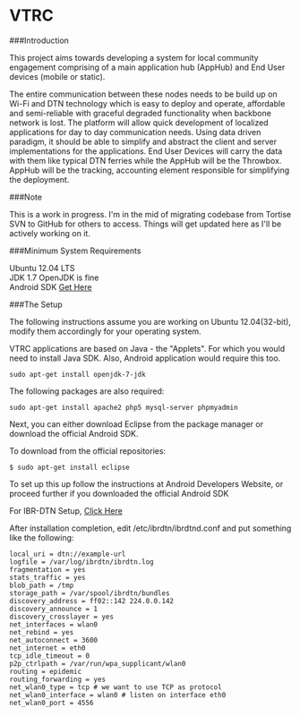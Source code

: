 # VTRC

###Introduction

This project aims towards developing a system for local community engagement comprising of a main application hub (AppHub) and End User devices (mobile or static). 

The entire communication between these nodes needs to be build up on Wi-Fi and DTN technology which is easy to deploy and operate, affordable and semi-reliable with graceful degraded functionality when backbone network is lost. The platform will allow quick development of localized applications for day to day communication needs. Using data driven paradigm, it should be able to simplify and abstract the client and server implementations for the applications. End User Devices will carry the data with them like typical DTN ferries while the AppHub will be the Throwbox. AppHub will be the tracking, accounting element responsible for simplifying the deployment.

###Note

This is a work in progress. I'm in the mid of migrating codebase from Tortise SVN to GitHub for others to access. 
Things will get updated here as I'll be actively working on it. 

###Minimum System Requirements

Ubuntu 12.04 LTS  
JDK 1.7 OpenJDK is fine  
Android SDK [Get Here](https://developer.android.com/sdk/index.html)

###The Setup  

The following instructions assume you are working on Ubuntu 12.04(32-bit), modify them accordingly for your operating system.

VTRC applications are based on Java - the "Applets". For which you would need to install Java SDK. Also, Android application would require this too.

```
sudo apt-get install openjdk-7-jdk 
```

The following packages are also required:
```
sudo apt-get install apache2 php5 mysql-server phpmyadmin 
```
Next, you can either download Eclipse from the package manager or download the official Android SDK.

To download from the official repositories:
```
$ sudo apt-get install eclipse 
```
To set up this up follow the instructions at Android Developers Website, or proceed further if you downloaded the official Android SDK

For IBR-DTN Setup, [Click Here](https://trac.ibr.cs.tu-bs.de/project-cm-2012-ibrdtn/wiki/download#DebianUbuntuRepository)

After installation completion, edit /etc/ibrdtn/ibrdtnd.conf and put something like the following:

```
local_uri = dtn://example-url
logfile = /var/log/ibrdtn/ibrdtn.log
fragmentation = yes
stats_traffic = yes
blob_path = /tmp
storage_path = /var/spool/ibrdtn/bundles
discovery_address = ff02::142 224.0.0.142
discovery_announce = 1
discovery_crosslayer = yes
net_interfaces = wlan0
net_rebind = yes
net_autoconnect = 3600
net_internet = eth0
tcp_idle_timeout = 0
p2p_ctrlpath = /var/run/wpa_supplicant/wlan0
routing = epidemic
routing_forwarding = yes
net_wlan0_type = tcp # we want to use TCP as protocol
net_wlan0_interface = wlan0 # listen on interface eth0
net_wlan0_port = 4556
```
